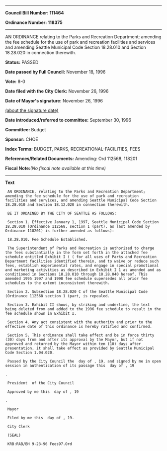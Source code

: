 

********

**Council Bill Number: 111464**
   
**Ordinance Number: 118375**
********

 AN ORDINANCE relating to the Parks and Recreation Department; amending the fee schedule for the use of park and recreation facilities and services and amending Seattle Municipal Code Section 18.28.010 and Section 18.28.020 in connection therewith.

**Status:** PASSED
   
**Date passed by Full Council:** November 18, 1996
   
**Vote:** 8-0
   
**Date filed with the City Clerk:** November 26, 1996
   
**Date of Mayor's signature:** November 26, 1996
   
[(about the signature date)](/~public/approvaldate.htm)
   
   
   
**Date introduced/referred to committee:** September 30, 1996
   
**Committee:** Budget
   
**Sponsor:** CHOE
   
   
**Index Terms:** BUDGET, PARKS, RECREATIONAL-FACILITIES, FEES

**References/Related Documents:** Amending: Ord 112568, 118201

**Fiscal Note:**_(No fiscal note available at this time)_

********

**Text**
   
```
 AN ORDINANCE, relating to the Parks and Recreation Department; amending the fee schedule for the use of park and recreation facilities and services, and amending Seattle Municipal Code Section 18.28.010 and Section 18.12.020 in connection therewith.

 BE IT ORDAINED BY THE CITY OF SEATTLE AS FOLLOWS:

 Section 1. Effective January 1, 1997, Seattle Municipal Code Section 18.28.010 (Ordinance 112568, section 1 (part), as last amended by Ordinance 118201) is further amended as follows):

 18.28.010. Fee Schedule Established.

 The Superintendent of Parks and Recreation is authorized to charge the fees substantially in the form set forth in the attached fee schedule entitled Exhibit I ( ( for all uses of Parks and Recreation Department facilities identified therein, and to waive or reduce such fees, establish experimental rates, and engage in special promotional and marketing activities as described in Exhibit I 1 as amended and as conditioned in Sections 18.28.010 through 18.28.040 hereof. This amended 1995 1997 and 1998 fee schedule supersedes all prior fee schedules to the extent inconsistent therewith.

 Section 2. Subsection 18.28.020 C of the Seattle Municipal Code (Ordinance 112568 section 1 (part, is repealed.

 Section 3. Exhibit II shows, by striking and underline, the text being deleted from and added to the 1996 fee schedule to result in the fee schedule shown in Exhibit I.

 Section 4. Any act consistent with the authority and prior to the effective date of this ordinance is hereby ratified and confirmed.

 Section 5. This ordinance shall take effect and be in force thirty (30) days from and after its approval by the Mayor, but if not approved and returned by the Mayor within ten (10) days after presentation, it shall take effect as provided by Seattle Municipal Code Section 1.04.020.

 Passed by the City Council the  day of , 19, and signed by me in open session in authentication of its passage this  day of , 19

.

 President  of the City Council

 Approved by me this  day of , 19

.

 Mayor

 Filed by me this  day of , 19.

 City Clerk

 (SEAL)

 KRB:RAB/BH 9-23-96 Fees97.Ord

```
